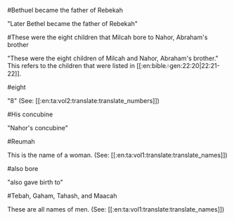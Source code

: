 #Bethuel became the father of Rebekah

"Later Bethel became the father of Rebekah"

#These were the eight children that Milcah bore to Nahor, Abraham's brother

"These were the eight children of Milcah and Nahor, Abraham's brother." This refers to the children that were listed in [[:en:bible:notes:gen:22:20|22:21-22]].

#eight

"8" (See: [[:en:ta:vol2:translate:translate_numbers]])

#His concubine

"Nahor's concubine"

#Reumah

This is the name of a woman. (See: [[:en:ta:vol1:translate:translate_names]])

#also bore

"also gave birth to"

#Tebah, Gaham, Tahash, and Maacah

These are all names of men. (See: [[:en:ta:vol1:translate:translate_names]])
